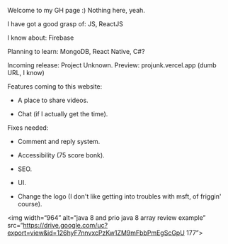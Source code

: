 Welcome to my GH page :) Nothing here, yeah.

I have got a good grasp of: JS, ReactJS

I know about: Firebase

Planning to learn: MongoDB, React Native, C#?

Incoming release: Project Unknown. Preview: projunk.vercel.app (dumb URL, I know)

Features coming to this website:

- A place to share videos.

- Chat (if I actually get the time).

Fixes needed:

- Comment and reply system.

- Accessibility (75 score bonk).

- SEO.

- UI.

- Change the logo (I don't like getting into troubles with msft, of friggin' course).

<img width=“964” alt=“java 8 and prio java 8  array review example” src=“https://drive.google.com/uc?export=view&id=126hyF7nnvxcPzKw1ZM9mFbbPmEgScGpU 177”>


